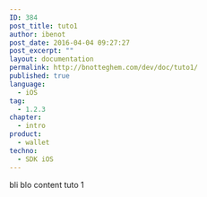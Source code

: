 ```yaml
---
ID: 384
post_title: tuto1
author: ibenot
post_date: 2016-04-04 09:27:27
post_excerpt: ""
layout: documentation
permalink: http://bnotteghem.com/dev/doc/tuto1/
published: true
language:
  - iOS
tag:
  - 1.2.3
chapter:
  - intro
product:
  - wallet
techno:
  - SDK iOS
---
```

bli blo content tuto 1